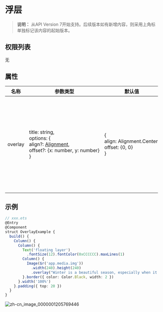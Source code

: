 # 浮层

>  **说明：**
> 从API Version 7开始支持。后续版本如有新增内容，则采用上角标单独标记该内容的起始版本。


## 权限列表

无


## 属性


| 名称 | 参数类型 | 默认值 | 描述 |
| -------- | -------- | -------- | -------- |
| overlay | title:&nbsp;string,<br/>options:&nbsp;{<br/>align?:&nbsp;[Alignment](ts-appendix-enums.md#alignment枚举说明),<br/>offset?:&nbsp;{x:&nbsp;number,&nbsp;y:&nbsp;number}<br/>} | {<br/>align:&nbsp;Alignment.Center,<br/>offset:&nbsp;{0,&nbsp;0}<br/>} | 在当前组件上，增加遮罩文本，布局与当前组件相同。 |


## 示例

```ts
// xxx.ets
@Entry
@Component
struct OverlayExample {
  build() {
    Column() {
      Column() {
        Text('floating layer')
          .fontSize(12).fontColor(0xCCCCCC).maxLines(1)
        Column() {
          Image($r('app.media.img'))
            .width(240).height(240)
            .overlay("Winter is a beautiful season, especially when it snows.", { align: Alignment.Bottom, offset: { x: 0, y: -15 } })
        }.border({ color: Color.Black, width: 2 })
      }.width('100%')
    }.padding({ top: 20 })
  }
}
```

![zh-cn_image_0000001205769446](figures/zh-cn_image_0000001205769446.png)
